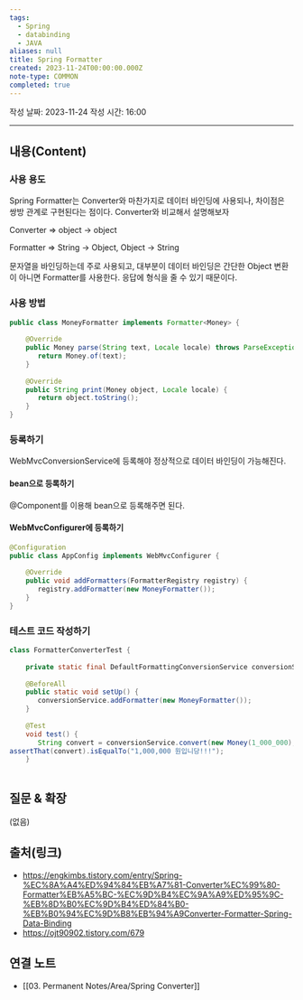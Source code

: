 ```yaml
---
tags:
  - Spring
  - databinding
  - JAVA
aliases: null
title: Spring Formatter
created: 2023-11-24T00:00:00.000Z
note-type: COMMON
completed: true
---
```

작성 날짜: 2023-11-24
작성 시간: 16:00


----
## 내용(Content)

### 사용 용도

Spring Formatter는 Converter와 마찬가지로 데이터 바인딩에 사용되나, 차이점은 쌍방 관계로 구현된다는 점이다. Converter와 비교해서 설명해보자

Converter => object -> object

Formatter => String -> Object, Object -> String

문자열을 바인딩하는데 주로 사용되고, 대부분이 데이터 바인딩은 간단한 Object 변환이 아니면 Formatter를 사용한다. 응답에 형식을 줄 수 있기 때문이다.

### 사용 방법

```java
public class MoneyFormatter implements Formatter<Money> {  
  
    @Override  
    public Money parse(String text, Locale locale) throws ParseException {  
       return Money.of(text);  
    }  
  
    @Override  
    public String print(Money object, Locale locale) {  
       return object.toString();  
    }  
}
```

### 등록하기

WebMvcConversionService에 등록해야 정상적으로 데이터 바인딩이 가능해진다. 

#### bean으로 등록하기
@Component를 이용해 bean으로 등록해주면 된다.


#### WebMvcConfigurer에 등록하기

```java
@Configuration  
public class AppConfig implements WebMvcConfigurer {  
  
    @Override  
    public void addFormatters(FormatterRegistry registry) {  
       registry.addFormatter(new MoneyFormatter());  
    }  
}
```

### 테스트 코드 작성하기

```java
class FormatterConverterTest {  
  
    private static final DefaultFormattingConversionService conversionService = new DefaultFormattingConversionService();  
  
    @BeforeAll  
    public static void setUp() {  
       conversionService.addFormatter(new MoneyFormatter());  
    }  
  
    @Test  
    void test() {  
       String convert = conversionService.convert(new Money(1_000_000), String.class);  
assertThat(convert).isEqualTo("1,000,000 원입니당!!!");
    }  
  
```

## 질문 & 확장

(없음)

## 출처(링크)
- https://engkimbs.tistory.com/entry/Spring-%EC%8A%A4%ED%94%84%EB%A7%81-Converter%EC%99%80-Formatter%EB%A5%BC-%EC%9D%B4%EC%9A%A9%ED%95%9C-%EB%8D%B0%EC%9D%B4%ED%84%B0-%EB%B0%94%EC%9D%B8%EB%94%A9Converter-Formatter-Spring-Data-Binding
- https://ojt90902.tistory.com/679

## 연결 노트
- [[03. Permanent Notes/Area/Spring Converter]]









